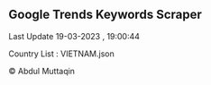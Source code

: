 

## Google Trends Keywords Scraper 
 
Last Update 19-03-2023 , 19:00:44

Country List :
VIETNAM.json



© Abdul Muttaqin 
